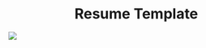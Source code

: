 <h1 align="center">Resume Template</h1>

<img src="https://i.ibb.co/RpwP2wD/Resume-Template.png" />
